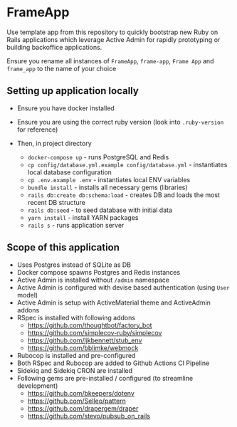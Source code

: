 # FrameApp

Use template app from this repository to quickly bootstrap new Ruby on Rails applications which leverage Active Admin for rapidly prototyping or building backoffice applications.

Ensure you rename all instances of `FrameApp`, `frame-app`, `Frame App` and `frame_app` to the name of your choice

## Setting up application locally

- Ensure you have docker installed
- Ensure you are using the correct ruby version (look into `.ruby-version` for reference)

- Then, in project directory
    - `docker-compose up` - runs PostgreSQL and Redis
    - `cp config/database.yml.example config/database.yml` - instantiates local database configuration
    - `cp .env.example .env` - instantiates local ENV variables
    - `bundle install` - installs all necessary gems (libraries)
    - `rails db:create db:schema:load` - creates DB and loads the most recent DB structure
    - `rails db:seed` - to seed database with initial data
    - `yarn install` - install YARN packages
    - `rails s` - runs application server

## Scope of this application

- Uses Postgres instead of SQLite as DB
- Docker compose spawns Postgres and Redis instances
- Active Admin is installed without `/admin` namespace
- Active Admin is configured with devise based authentication (using `User` model)
- Active Admin is setup with ActiveMaterial theme and ActiveAdmin addons
- RSpec is installed with following addons
    - https://github.com/thoughtbot/factory_bot
    - https://github.com/simplecov-ruby/simplecov
    - https://github.com/ljkbennett/stub_env
    - https://github.com/bblimke/webmock
- Rubocop is installed and pre-configured
- Both RSpec and Rubocop are added to Github Actions CI Pipeline
- Sidekiq and Sidekiq CRON are installed
- Following gems are pre-installed / configured (to streamline development)
    - https://github.com/bkeepers/dotenv
    - https://github.com/Selleo/pattern
    - https://github.com/drapergem/draper
    - https://github.com/stevo/pubsub_on_rails
